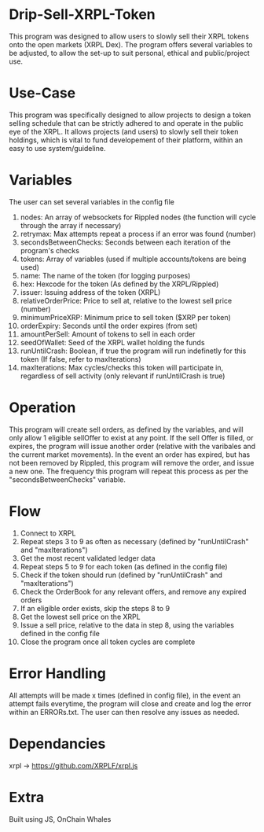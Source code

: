 # Drip-Sell-XRPL-Token
This program was designed to allow users to slowly sell their XRPL tokens onto the open markets (XRPL Dex). The program offers several variables to be adjusted, to allow the set-up to suit personal, ethical and public/project use.

# Use-Case
This program was specifically designed to allow projects to design a token selling schedule that can be strictly adhered to and operate in the public eye of the XRPL. It allows projects (and users) to slowly sell their token holdings, which is vital to fund developement of their platform, within an easy to use system/guideline.

# Variables
The user can set several variables in the config file
1) nodes: An array of websockets for Rippled nodes (the function will cycle through the array if necessary)
2) retrymax: Max attempts repeat a process if an error was found (number)
3) secondsBetweenChecks: Seconds between each iteration of the program's checks
4) tokens: Array of variables (used if multiple accounts/tokens are being used)
5) name: The name of the token (for logging purposes)
6) hex: Hexcode for the token (As defined by the XRPL/Rippled)
7) issuer: Issuing address of the token (XRPL)
8) relativeOrderPrice: Price to sell at, relative to the lowest sell price (number)
9) minimumPriceXRP: Minimum price to sell token ($XRP per token)
10) orderExpiry: Seconds until the order expires (from set)
11) amountPerSell: Amount of tokens to sell in each order
12) seedOfWallet: Seed of the XRPL wallet holding the funds
13) runUntilCrash: Boolean, if true the program will run indefinetly for this token (If false, refer to maxIterations)
14) maxIterations: Max cycles/checks this token will participate in, regardless of sell activity (only relevant if runUntilCrash is true)
     
# Operation 
This program will create sell orders, as defined by the variables, and will only allow 1 eligible sellOffer to exist at any point. If the sell Offer is filled, or expires, the program will issue another order (relative with the varibales and the current market movements). In the event an order has expired, but has not been removed by Rippled, this program will remove the order, and issue a new one. The frequency this program will repeat this process as per the "secondsBetweenChecks" variable.

# Flow
1) Connect to XRPL
2) Repeat steps 3 to 9 as often as necessary (defined by "runUntilCrash" and "maxIterations")
3) Get the most recent validated ledger data
4) Repeat steps 5 to 9 for each token (as defined in the config file)
5) Check if the token should run (defined by "runUntilCrash" and "maxIterations")
6) Check the OrderBook for any relevant offers, and remove any expired orders
7) If an eligible order exists, skip the steps 8 to 9
8) Get the lowest sell price on the XRPL
9) Issue a sell price, relative to the data in step 8, using the variables defined in the config file
10) Close the program once all token cycles are complete 

# Error Handling 
All attempts will be made x times (defined in config file), in the event an attempt fails everytime, the program will close and create and log the error within an ERRORs.txt. The user can then resolve any issues as needed.

# Dependancies
xrpl -> https://github.com/XRPLF/xrpl.js

# Extra
Built using JS, OnChain Whales
